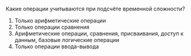 Какие операции учитываются при подсчёте временной сложности?
1. Только арифметические операции
2. Только операции сравнения
3. Арифметические операции, сравнения, присваивания, доступ к данным, базовые логические операции
4. Только операции ввода-вывода